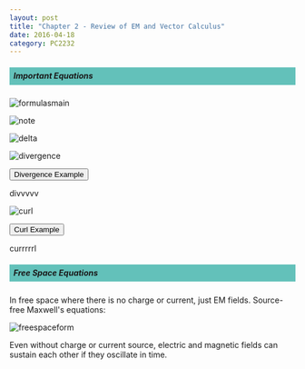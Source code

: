```yaml
---
layout: post
title: "Chapter 2 - Review of EM and Vector Calculus"
date: 2016-04-18
category: PC2232
---
```


<h5><div style="padding:7px;background-color:#63C1BA;line-height:1.2;">
Important Equations
</div></h5>

<div style="text-align: left;">
  <img src="http://i1377.photobucket.com/albums/ah79/serriferousx/Screen%20Shot%202016-04-18%20at%203.10.42%20PM_zpsovzaid2g.png" style="max-width: 60%; height: auto;" alt="formulasmain" />
</div>

<p></p>

<div style="text-align: left;">
  <img src="http://i1377.photobucket.com/albums/ah79/serriferousx/Screen%20Shot%202016-04-18%20at%203.11.46%20PM_zpsjo9nydy3.png" style="max-width: 60%; height: auto;" alt="note" />
</div>

<p></p>

<div style="text-align: left;">
  <img src="http://i1377.photobucket.com/albums/ah79/serriferousx/Screen%20Shot%202016-04-18%20at%203.11.20%20PM_zpssjzk0om5.png" style="max-width: 60%; height: auto;" alt="delta" />
</div>

<p></p>

<div style="text-align: left;">
  <img src="http://i1377.photobucket.com/albums/ah79/serriferousx/Screen%20Shot%202016-04-18%20at%203.11.29%20PM_zpsql4qedou.png" style="max-width: 60%; height: auto;" alt="divergence" />
</div>

<p></p>

<button data-toggle="collapse" data-target="#coll1">Divergence Example</button>
<div id="coll1" class="collapse">
divvvvv
</div>

<p></p>
<p></p>

<div style="text-align: left;">
  <img src="http://i1377.photobucket.com/albums/ah79/serriferousx/Screen%20Shot%202016-04-18%20at%203.11.37%20PM_zps8xdk2vep.png" style="max-width: 60%; height: auto;" alt="curl" />
</div>

<p></p>

<button data-toggle="collapse" data-target="#coll2">Curl Example</button>
<div id="coll2" class="collapse">
currrrrl
</div>

<p></p>
<p></p>

<h5><div style="padding:7px;background-color:#63C1BA;line-height:1.2;">
Free Space Equations
</div></h5>

In free space where there is no charge or current, just EM fields. Source-free Maxwell's equations:

<div style="text-align: left;">
  <img src="http://i1377.photobucket.com/albums/ah79/serriferousx/Screen%20Shot%202016-04-18%20at%203.11.54%20PM_zps9gngfoam.png" style="max-width: 60%; height: auto;" alt="freespaceform" />
</div>

Even without charge or current source, electric and magnetic fields can sustain each other if they oscillate in time.









